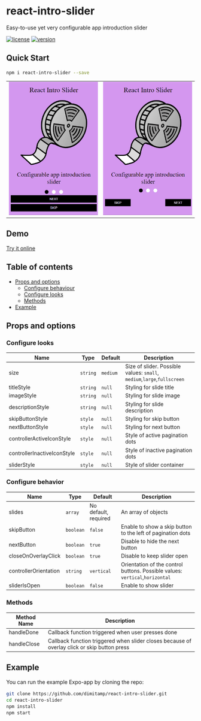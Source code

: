 <h1>react-intro-slider</h1>

<p>Easy-to-use yet very configurable app introduction slider</p>

[![license](https://img.shields.io/github/license/dimitamp/react-intro-slider.svg)](./LICENSE)
[![version](https://img.shields.io/github/package-json/v/dimitamp/react-intro-slider.svg)](https://github.com/dimitamp/react-intro-slider)


## Quick Start

```sh
npm i react-intro-slider --save
```
| | |
|-|-|
![Slider With Vertical Controller gif](images/Vertical-Controller.gif) | ![Slider with Horizontal Controller gif](images/Horizontal-Controller.gif)

## Demo

<a href="https://codesandbox.io/embed/cocky-voice-l8ti1"> Try it online</a>

## Table of contents
  * [Props and options](#props-and-options)
    * [Configure behaviour](#configure-behaviour)
    * [Configure looks](#configure-looks)
    * [Methods](#methods)
  * [Example](#example)
 

<h2>Props and options</h2>

### Configure looks

Name                       | Type       | Default                   | Description
---------------------------|------------|---------------------------|--------------
size                       | `string`   | `medium`                  | Size of slider. Possible values: `small`, `medium`,`large`,`fullscreen`
titleStyle                 | `string`   | `null`                    | Styling for slide title
imageStyle                 | `string`   | `null`                    | Styling for slide image
descriptionStyle           | `string`   | `null`                    | Styling for slide description
skipButtonStyle            | `style`    | `null`                    | Styling for skip button
nextButtonStyle            | `style`    | `null`                    | Styling for next button
controllerActiveIconStyle  | `style`    | `null`                    | Style of active pagination dots
controllerInactiveIconStyle| `style`    | `null`                    | Style of inactive pagination dots
sliderStyle                | `style`    | `null`                    | Style of slider container


### Configure behavior

Name                  | Type       | Default                   | Description
----------------------|------------|---------------------------|--------------
slides                | `array`    | No default, required      | An array of objects 
skipButton            | `boolean`  | `false`                   | Enable to show a skip button to the left of pagination dots 
nextButton            | `boolean`  | `true`                    | Disable to hide the next button
closeOnOverlayClick   | `boolean`  | `true`                    | Disable to keep slider open 
controllerOrientation | `string`   | `vertical`                | Orientation of the control buttons. Possible values: `vertical`,`horizontal`
sliderIsOpen          | `boolean`  | `false`                   | Enable to show slider 

### Methods
Method Name | Description
------------|----------------
handleDone  | Callback function triggered when user presses done
handleClose | Callback function triggered when slider closes because of overlay click or skip button press



<h2>Example</h2>

You can run the example Expo-app by cloning the repo:


```sh
git clone https://github.com/dimitamp/react-intro-slider.git
cd react-intro-slider 
npm install
npm start 
```
